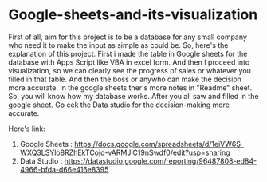 # Google-sheets-and-its-visualization

First of all, aim for this project is to be a database for any small company who need it to make the input as simple as could be.
So, here's the explanation of this project. First i made the table in Google sheets for the database with Apps Script like VBA in excel form. And then I proceed into visualization, so we can clearly see the progress of sales or whatever you filled in that table. And then the boss or anywho can make the decision more accurate.
In the google sheets ther's more notes in "Readme" sheet. So, you will know how my database works.
After you all saw and filled in the google sheet. Go cek the Data studio for the decision-making more accurate.

Here's link:
1. Google Sheets : https://docs.google.com/spreadsheets/d/1eiVW6S-WXQ3LSYlo8RZhEkTCojd-vARMJiC19nSwdf0/edit?usp=sharing
2. Data Studio : https://datastudio.google.com/reporting/96487808-ed84-4966-bfda-d66e416e8395
